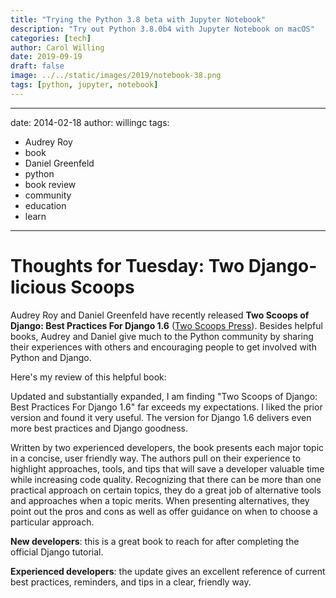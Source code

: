 ```yaml
---
title: "Trying the Python 3.8 beta with Jupyter Notebook"
description: "Try out Python 3.8.0b4 with Jupyter Notebook on macOS"
categories: [tech]
author: Carol Willing
date: 2019-09-19
draft: false
image: ../../static/images/2019/notebook-38.png
tags: [python, jupyter, notebook]
---
```

---
date: 2014-02-18
author: willingc
tags:
  - Audrey Roy
  - book
  - Daniel Greenfeld
  - python
  - book review
  - community
  - education
  - learn
---

# Thoughts for Tuesday: Two Django-licious Scoops

Audrey Roy and Daniel Greenfeld have recently released **Two Scoops of Django:
Best Practices For Django 1.6** ([Two Scoops Press](http://twoscoopspress.com/)).
Besides helpful books, Audrey and Daniel give much to the Python community by
sharing their experiences with others and encouraging people to get involved
with Python and Django.
<!-- more -->
Here's my review of this helpful book:

Updated and substantially expanded, I am finding "Two Scoops of Django: Best
Practices For Django 1.6" far exceeds my expectations. I liked the prior version
and found it very useful. The version for Django 1.6 delivers even more best
practices and Django goodness.

Written by two experienced developers, the book presents each major topic in a
concise, user friendly way. The authors pull on their experience to highlight
approaches, tools, and tips that will save a developer valuable time while
increasing code quality. Recognizing that there can be more than one practical
approach on certain topics, they do a great job of alternative tools and
approaches when a topic merits. When presenting alternatives, they point out the
pros and cons as well as offer guidance on when to choose a particular approach.

**New developers**: this is a great book to reach for after completing the official
Django tutorial.

**Experienced developers**: the update gives an excellent reference of current best
practices, reminders, and tips in a clear, friendly way.
